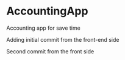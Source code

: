 # AccountingApp
Accounting app for save time


Adding initial commit from the front-end side

Second commit from the front side